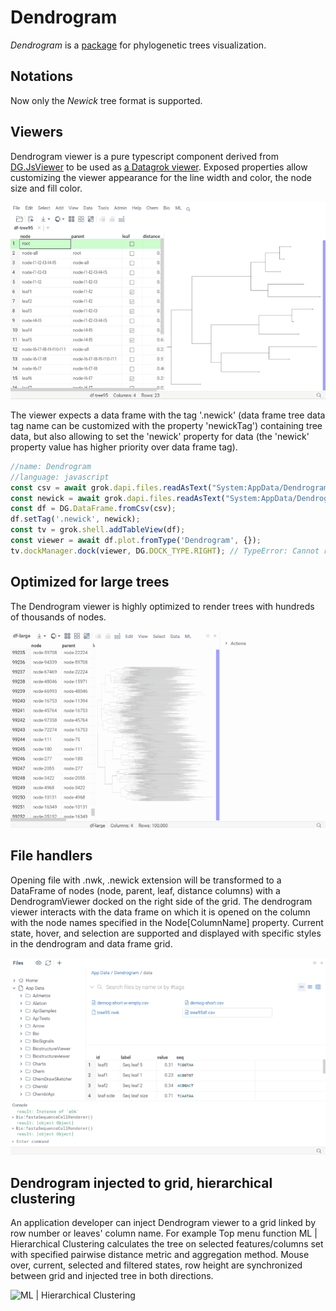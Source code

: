 # Dendrogram

_Dendrogram_ is a [package](../../develop/develop.md#packages) for phylogenetic trees visualization.

## Notations

Now only the _Newick_ tree format is supported.

## Viewers

Dendrogram viewer is a pure typescript component derived from
[DG.JsViewer](https://datagrok.ai/js-api/classes/dg.JsViewer) to be used as
[a Datagrok viewer](../../visualize/viewers/viewers.md).
Exposed properties allow customizing the viewer appearance for the line width and color, the node size and fill color.

![Dendrogram properties](../../uploads/gifs/dendrogram-properties-1.gif)

The viewer expects a data frame with the tag '.newick' (data frame tree data tag name can be customized with the
property 'newickTag') containing tree data, but also allowing to set the 'newick' property for data (the 'newick'
property value has higher priority over data frame tag).

```ts
//name: Dendrogram
//language: javascript
const csv = await grok.dapi.files.readAsText("System:AppData/Dendrogram/data/tree95df.csv");
const newick = await grok.dapi.files.readAsText("System:AppData/Dendrogram/data/tree95.nwk");
const df = DG.DataFrame.fromCsv(csv);
df.setTag('.newick', newick);
const tv = grok.shell.addTableView(df);
const viewer = await df.plot.fromType('Dendrogram', {});
tv.dockManager.dock(viewer, DG.DOCK_TYPE.RIGHT); // TypeError: Cannot read properties of undefined (reading 'H')
```

## Optimized for large trees

The Dendrogram viewer is highly optimized to render trees with hundreds of thousands of nodes.

![Large tree](../../uploads/gifs/dendrogram-large-tree-selections-current-fixed.gif)

## File handlers

Opening file with .nwk, .newick extension will be transformed to a DataFrame of nodes (node, parent, leaf, distance
columns) with a DendrogramViewer docked on the right side of the grid. The dendrogram viewer interacts with the data
frame on which it is opened on the column with the node names specified in the Node[ColumnName] property. Current state,
hover, and selection are supported and displayed with specific styles in the dendrogram and data frame grid.

![.nwk file handler with interactivity](../../uploads/gifs/dendrogram-newick-file-handler-with-interactivity.gif)

## Dendrogram injected to grid, hierarchical clustering

An application developer can inject Dendrogram viewer to a grid linked by row number or leaves' column name.
For example Top menu function ML | Hierarchical Clustering calculates the tree on selected features/columns set with
specified pairwise distance metric and aggregation method. Mouse over, current, selected and filtered states, row height
are synchronized between grid and injected tree in both directions.

![ML | Hierarchical Clustering](../../uploads/gifs/dendrogram-hierarchical-clustering-interactivity.gif)
